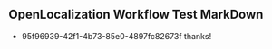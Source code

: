 ## OpenLocalization Workflow Test MarkDown
* 95f96939-42f1-4b73-85e0-4897fc82673f thanks!

<!--HONumber=Jul16_HO4-->


